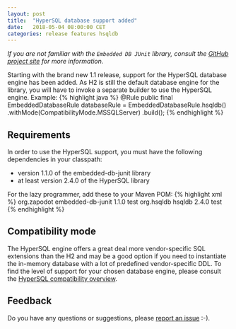 ```yaml
---
layout: post
title:  "HyperSQL database support added"
date:   2018-05-04 08:00:00 CET
categories: release features hsqldb
---
```

*If you are not familiar with the `Embedded DB JUnit` library, consult the [GitHub project site](https://github.com/zapodot/embedded-db-junit) for more information.*

Starting with the brand new 1.1 release, support for the HyperSQL database engine has been added. As H2 is still the default database engine for the library, you will have to invoke a separate builder to use the HyperSQL engine.
Example:
{% highlight java %}
@Rule
public final EmbeddedDatabaseRule databaseRule =
                EmbeddedDatabaseRule.hsqldb()
                                    .withMode(CompatibilityMode.MSSQLServer)
                                    .build();
{% endhighlight %}

## Requirements
In order to use the HyperSQL support, you must have the following dependencies in your classpath:
* version 1.1.0 of the embedded-db-junit library
* at least version 2.4.0 of the HyperSQL library

For the lazy programmer, add these to your Maven POM:
{% highlight xml %}
<dependency>
  <groupId>org.zapodot</groupId>
  <artifactId>embedded-db-junit</artifactId>
  <version>1.1.0</version>
  <scope>test</scope>
</dependency>
<dependency>
  <groupId>org.hsqldb</groupId>
  <artifactId>hsqldb</artifactId>
  <version>2.4.0</version>
  <scope>test</scope>
</dependency>
{% endhighlight %}

## Compatibility mode
The HyperSQL engine offers a great deal more vendor-specific SQL extensions than the H2 and may be a good option if you need to instantiate the in-memory database with a lot of predefined vendor-specific DDL. To find the level of support for your chosen database engine, please consult the [HyperSQL compatibility overview](http://hsqldb.org/doc/2.0/guide/compatibility-chapt.html#coc_compatibility_other).

## Feedback
Do you have any questions or suggestions, please [report an issue](https://github.com/zapodot/embedded-db-junit/issues) :-).
